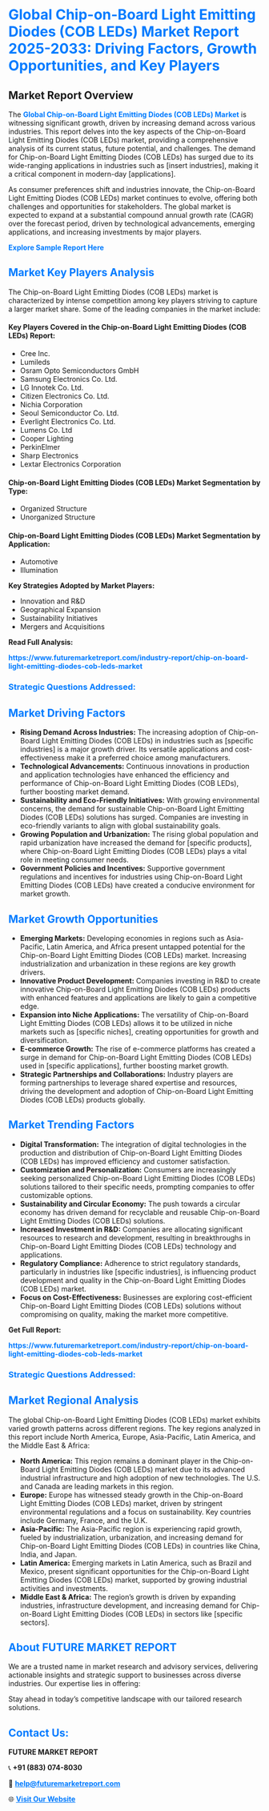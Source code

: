 <h1 style="color: #007BFF;">Global Chip-on-Board Light Emitting Diodes (COB LEDs) Market Report 2025-2033: Driving Factors, Growth Opportunities, and Key Players</h1>

<section id="overview">
<h2>Market Report Overview</h2>
<p>The <a href="https://www.futuremarketreport.com/industry-report/chip-on-board-light-emitting-diodes-cob-leds-market" style="color: #007BFF; text-decoration: none;"><strong>Global Chip-on-Board Light Emitting Diodes (COB LEDs) Market</strong></a> is witnessing significant growth, driven by increasing demand across various industries. This report delves into the key aspects of the Chip-on-Board Light Emitting Diodes (COB LEDs) market, providing a comprehensive analysis of its current status, future potential, and challenges. The demand for Chip-on-Board Light Emitting Diodes (COB LEDs) has surged due to its wide-ranging applications in industries such as [insert industries], making it a critical component in modern-day [applications].</p>
<p>As consumer preferences shift and industries innovate, the Chip-on-Board Light Emitting Diodes (COB LEDs) market continues to evolve, offering both challenges and opportunities for stakeholders. The global market is expected to expand at a substantial compound annual growth rate (CAGR) over the forecast period, driven by technological advancements, emerging applications, and increasing investments by major players.</p>
</section>

<section id="overview">
<p><a href="https://www.futuremarketreport.com/request-sample/reportId=62618" style="color: #007BFF; text-decoration: none;"><strong>Explore Sample Report Here</strong></a></p>
</section>

<section id="key-players">
<h2 style="color: #007BFF;">Market Key Players Analysis</h2>
<p>The Chip-on-Board Light Emitting Diodes (COB LEDs) market is characterized by intense competition among key players striving to capture a larger market share. Some of the leading companies in the market include:</p>
<h4>Key Players Covered in the Chip-on-Board Light Emitting Diodes (COB LEDs) Report:</h4>
<ul><li>Cree Inc.</li><li>Lumileds</li><li>Osram Opto Semiconductors GmbH</li><li>Samsung Electronics Co. Ltd.</li><li>LG Innotek Co. Ltd.</li><li>Citizen Electronics Co. Ltd.</li><li>Nichia Corporation</li><li>Seoul Semiconductor Co. Ltd.</li><li>Everlight Electronics Co. Ltd.</li><li>Lumens Co. Ltd</li><li>Cooper Lighting</li><li>PerkinElmer</li><li>Sharp Electronics</li><li>Lextar Electronics Corporation</li></ul>
<h4>Chip-on-Board Light Emitting Diodes (COB LEDs) Market Segmentation by Type:</h4>
<ul><li>Organized Structure</li><li>Unorganized Structure</li></ul>

<h4>Chip-on-Board Light Emitting Diodes (COB LEDs) Market Segmentation by Application:</h4>
<ul><li>Automotive</li><li>Illumination</li></ul>
<p><strong>Key Strategies Adopted by Market Players:</strong></p>
<ul>
<li>Innovation and R&D</li>
<li>Geographical Expansion</li>
<li>Sustainability Initiatives</li>
<li>Mergers and Acquisitions</li>
</ul>
</section>

<section>
<p><strong>Read Full Analysis: </strong></p><a href="https://www.futuremarketreport.com/industry-report/chip-on-board-light-emitting-diodes-cob-leds-market" style="color: #007BFF; text-decoration: none;"><strong>https://www.futuremarketreport.com/industry-report/chip-on-board-light-emitting-diodes-cob-leds-market</strong></a>
<h3 style="color: #007BFF;">Strategic Questions Addressed:</h3>
</section>

<section id="driving-factors">
<h2 style="color: #007BFF;">Market Driving Factors</h2>
<ul>
<li><strong>Rising Demand Across Industries:</strong> The increasing adoption of Chip-on-Board Light Emitting Diodes (COB LEDs) in industries such as [specific industries] is a major growth driver. Its versatile applications and cost-effectiveness make it a preferred choice among manufacturers.</li>
<li><strong>Technological Advancements:</strong> Continuous innovations in production and application technologies have enhanced the efficiency and performance of Chip-on-Board Light Emitting Diodes (COB LEDs), further boosting market demand.</li>
<li><strong>Sustainability and Eco-Friendly Initiatives:</strong> With growing environmental concerns, the demand for sustainable Chip-on-Board Light Emitting Diodes (COB LEDs) solutions has surged. Companies are investing in eco-friendly variants to align with global sustainability goals.</li>
<li><strong>Growing Population and Urbanization:</strong> The rising global population and rapid urbanization have increased the demand for [specific products], where Chip-on-Board Light Emitting Diodes (COB LEDs) plays a vital role in meeting consumer needs.</li>
<li><strong>Government Policies and Incentives:</strong> Supportive government regulations and incentives for industries using Chip-on-Board Light Emitting Diodes (COB LEDs) have created a conducive environment for market growth.</li>
</ul>
</section>

<section id="growth-opportunities">
<h2 style="color: #007BFF;">Market Growth Opportunities</h2>
<ul>
<li><strong>Emerging Markets:</strong> Developing economies in regions such as Asia-Pacific, Latin America, and Africa present untapped potential for the Chip-on-Board Light Emitting Diodes (COB LEDs) market. Increasing industrialization and urbanization in these regions are key growth drivers.</li>
<li><strong>Innovative Product Development:</strong> Companies investing in R&D to create innovative Chip-on-Board Light Emitting Diodes (COB LEDs) products with enhanced features and applications are likely to gain a competitive edge.</li>
<li><strong>Expansion into Niche Applications:</strong> The versatility of Chip-on-Board Light Emitting Diodes (COB LEDs) allows it to be utilized in niche markets such as [specific niches], creating opportunities for growth and diversification.</li>
<li><strong>E-commerce Growth:</strong> The rise of e-commerce platforms has created a surge in demand for Chip-on-Board Light Emitting Diodes (COB LEDs) used in [specific applications], further boosting market growth.</li>
<li><strong>Strategic Partnerships and Collaborations:</strong> Industry players are forming partnerships to leverage shared expertise and resources, driving the development and adoption of Chip-on-Board Light Emitting Diodes (COB LEDs) products globally.</li>
</ul>
</section>

<section id="trending-factors">
<h2 style="color: #007BFF;">Market Trending Factors</h2>
<ul>
<li><strong>Digital Transformation:</strong> The integration of digital technologies in the production and distribution of Chip-on-Board Light Emitting Diodes (COB LEDs) has improved efficiency and customer satisfaction.</li>
<li><strong>Customization and Personalization:</strong> Consumers are increasingly seeking personalized Chip-on-Board Light Emitting Diodes (COB LEDs) solutions tailored to their specific needs, prompting companies to offer customizable options.</li>
<li><strong>Sustainability and Circular Economy:</strong> The push towards a circular economy has driven demand for recyclable and reusable Chip-on-Board Light Emitting Diodes (COB LEDs) solutions.</li>
<li><strong>Increased Investment in R&D:</strong> Companies are allocating significant resources to research and development, resulting in breakthroughs in Chip-on-Board Light Emitting Diodes (COB LEDs) technology and applications.</li>
<li><strong>Regulatory Compliance:</strong> Adherence to strict regulatory standards, particularly in industries like [specific industries], is influencing product development and quality in the Chip-on-Board Light Emitting Diodes (COB LEDs) market.</li>
<li><strong>Focus on Cost-Effectiveness:</strong> Businesses are exploring cost-efficient Chip-on-Board Light Emitting Diodes (COB LEDs) solutions without compromising on quality, making the market more competitive.</li>
</ul>
</section>

<section>
<p><strong>Get Full Report: </strong></p><a href="https://www.futuremarketreport.com/industry-report/chip-on-board-light-emitting-diodes-cob-leds-market" style="color: #007BFF; text-decoration: none;"><strong>https://www.futuremarketreport.com/industry-report/chip-on-board-light-emitting-diodes-cob-leds-market</strong></a>
<h3 style="color: #007BFF;">Strategic Questions Addressed:</h3>
</section>


<section id="regional-analysis">
<h2 style="color: #007BFF;">Market Regional Analysis</h2>
<p>The global Chip-on-Board Light Emitting Diodes (COB LEDs) market exhibits varied growth patterns across different regions. The key regions analyzed in this report include North America, Europe, Asia-Pacific, Latin America, and the Middle East & Africa:</p>
<ul>
<li><strong>North America:</strong> This region remains a dominant player in the Chip-on-Board Light Emitting Diodes (COB LEDs) market due to its advanced industrial infrastructure and high adoption of new technologies. The U.S. and Canada are leading markets in this region.</li>
<li><strong>Europe:</strong> Europe has witnessed steady growth in the Chip-on-Board Light Emitting Diodes (COB LEDs) market, driven by stringent environmental regulations and a focus on sustainability. Key countries include Germany, France, and the U.K.</li>
<li><strong>Asia-Pacific:</strong> The Asia-Pacific region is experiencing rapid growth, fueled by industrialization, urbanization, and increasing demand for Chip-on-Board Light Emitting Diodes (COB LEDs) in countries like China, India, and Japan.</li>
<li><strong>Latin America:</strong> Emerging markets in Latin America, such as Brazil and Mexico, present significant opportunities for the Chip-on-Board Light Emitting Diodes (COB LEDs) market, supported by growing industrial activities and investments.</li>
<li><strong>Middle East & Africa:</strong> The region’s growth is driven by expanding industries, infrastructure development, and increasing demand for Chip-on-Board Light Emitting Diodes (COB LEDs) in sectors like [specific sectors].</li>
</ul>
</section>

<footer>
<h2 style="color: #007BFF;">About FUTURE MARKET REPORT</h2>
<p>We are a trusted name in market research and advisory services, delivering actionable insights and strategic support to businesses across diverse industries. Our expertise lies in offering:</p>

<p>Stay ahead in today’s competitive landscape with our tailored research solutions.</p>

<h2 style="color: #007BFF;">Contact Us:</h2>
<p><strong>FUTURE MARKET REPORT</strong></p>
<p>📞 <strong>+91 (883) 074-8030</strong></p>
<p>📧 <strong><a href="mailto:help@futuremarketreport.com" style="color: #007BFF;">help@futuremarketreport.com</a></strong></p>
<p>🌐 <strong><a href="https://www.futuremarketreport.com/" style="color: #007BFF;">Visit Our Website</a></strong></p>
</footer>